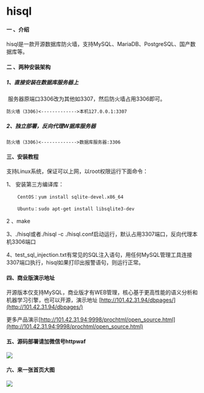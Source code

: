 # hisql

#### 一 、介绍
hisql是一款开源数据库防火墙，支持MySQL、MariaDB、PostgreSQL、国产数据库等。

#### 二 、两种安装架构
##### 1、直接安装在数据库服务器上

​    服务器原端口3306改为其他如3307，然后防火墙占用3306即可。

    防火墙（3306)<------------->本机127.0.0.1:3307

##### 2、独立部署，反向代理W据库服务器

    防火墙（3306)<------------->数据库服务器:3306



#### 三、安装教程
支持Linux系统，保证可以上网，以root权限运行下面命令：

1、 安装第三方编译库：

        CentOS：yum install sqlite-devel.x86_64
        
        Ubuntu：sudo apt-get install libsqlite3-dev
        
2 、make

3、./hisql或者./hisql -c ./hisql.conf启动运行，默认占用3307端口，反向代理本机3306端口

4、test_sql_injection.txt有常见的SQL注入语句，用任何MySQL管理工具连接3307端口执行，hisql如果打印出报警语句，则运行正常。


#### 四、商业版演示地址

开源版本仅支持MySQL，商业版才有WEB管理，核心基于更高性能的语义分析和机器学习引擎，也可以开源，演示地址 [http://101.42.31.94/dbpages/](http://101.42.31.94/dbpages/)

更多产品演示[http://101.42.31.94:9998/prochtml/open_source.html](http://101.42.31.94:9998/prochtml/open_source.html)

#### 五、源码部署请加微信号httpwaf

![](https://gitee.com/httpwaf/httpwaf/raw/master/img/wechat.png)

#### 六、来一张首页大图

![](https://gitee.com/httpwaf/hisql/raw/master/img/home.png)
